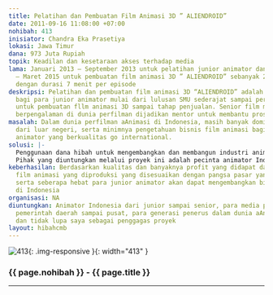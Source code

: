 ```yaml
---
title: Pelatihan dan Pembuatan Film Animasi 3D ” ALIENDROID”
date: 2011-09-16 11:08:00 +07:00
nohibah: 413
inisiator: Chandra Eka Prasetiya
lokasi: Jawa Timur
dana: 973 Juta Rupiah
topik: Keadilan dan kesetaraan akses terhadap media
lama: Januari 2013 – September 2013 untuk pelatihan junior animator dan April 2013
  – Maret 2015 untuk pembuatan film animasi 3D ” ALIENDROID” sebanyak 26 episode,
  dengan durasi 7 menit per episode
deskripsi: Pelatihan dan pembuatan film animasi 3D “ALIENDROID” adalah proyek pelatihan
  bagi para junior animator mulai dari lulusan SMU sederajat sampai perguruan tinggi
  untuk pembuatan fllm animasi 3D sampai tahap penjualan. Senior film maker yang telah
  berpengalaman di dunia perfilman dijadikan mentor untuk membantu proses pembimbingan
masalah: Dalam dunia perfilman aAnimasi di Indonesia, masih banyak dominasi produk
  dari luar negeri, serta minimnya pengetahuan bisnis film animasi bagi para junior
  animator yang berkualitas go international.
solusi: |-
  Penggunaan dana hibah untuk mengembangkan dan membangun industri animasi Indonesia dengan merecruite para senior animator yang berpengalaman dibidang animasi dan memberikan pelatihan bagi para junior untuk bekal membangun industri yang serupa atau meneruskan Indusri yang ada.
  Pihak yang diuntungkan melalui proyek ini adalah pecinta animator Indonesia dari junior sampai senior, para media penyiaran Indonesia, pemerintah daerah sampai pusat, para generasi penerus dalam dunia aAnimasi Indonesia dan tidak lupa saya sebagai penggagas proyek.
keberhasilan: Berdasarkan kualitas dan banyaknya profit yang didapat dari penjualan
  film animasi yang diproduksi yang disesuaikan dengan pangsa pasar yang akan dituju,
  serta seberapa hebat para junior animator akan dapat mengembangkan bisnis animasi
  di Indonesia
organisasi: NA
diuntungkan: Animator Indonesia dari junior sampai senior, para media penyiaran Indonesia,
  pemerintah daerah sampai pusat, para generasi penerus dalam dunia aAnimasi Indonesia
  dan tidak lupa saya sebagai penggagas proyek
layout: hibahcmb
---
```


![413](/static/img/hibahcmb/413.png){: .img-responsive }{: width="413" }

### {{ page.nohibah }} - {{ page.title }}

---
